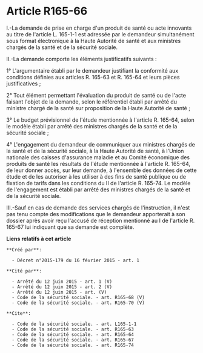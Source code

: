 # Article R165-66

I.-La demande de prise en charge d'un produit de santé ou acte innovants au titre de l'article L. 165-1-1 est adressée par le
demandeur simultanément sous format électronique à la Haute Autorité de santé et aux ministres chargés de la santé et de la
sécurité sociale. 

II.-La demande comporte les éléments justificatifs suivants : 

1° L'argumentaire établi par le demandeur justifiant la conformité aux conditions définies aux articles R. 165-63 et R.
165-64 et leurs pièces justificatives ; 

2° Tout élément permettant l'évaluation du produit de santé ou de l'acte faisant l'objet de la demande, selon le référentiel
établi par arrêté du ministre chargé de la santé sur proposition de la Haute Autorité de santé ; 

3° Le budget prévisionnel de l'étude mentionnée à l'article R. 165-64, selon le modèle établi par arrêté des ministres
chargés de la santé et de la sécurité sociale ; 

4° L'engagement du demandeur de communiquer aux ministres chargés de la santé et de la sécurité sociale, à la Haute Autorité
de santé, à l'Union nationale des caisses d'assurance maladie et au Comité économique des produits de santé les résultats de
l'étude mentionnée à l'article R. 165-64, de leur donner accès, sur leur demande, à l'ensemble des données de cette étude et
de les autoriser à les utiliser à des fins de santé publique ou de fixation de tarifs dans les conditions du II de l'article
R. 165-74. Le modèle de l'engagement est établi par arrêté des ministres chargés de la santé et de la sécurité sociale. 

III.-Sauf en cas de demande des services chargés de l'instruction, il n'est pas tenu compte des modifications que le
demandeur apporterait à son dossier après avoir reçu l'accusé de réception mentionné au I de l'article R. 165-67 lui
indiquant que sa demande est complète.

**Liens relatifs à cet article**

	**Créé par**:

	  - Décret n°2015-179 du 16 février 2015 - art. 1

	**Cité par**:

	  - Arrêté du 12 juin 2015 - art. 1 (V)
	  - Arrêté du 12 juin 2015 - art. 2 (V)
	  - Arrêté du 12 juin 2015 - art. (V)
	  - Code de la sécurité sociale. - art. R165-68 (V)
	  - Code de la sécurité sociale. - art. R165-70 (V)

	**Cite**:

	  - Code de la sécurité sociale. - art. L165-1-1
	  - Code de la sécurité sociale. - art. R165-63
	  - Code de la sécurité sociale. - art. R165-64
	  - Code de la sécurité sociale. - art. R165-67
	  - Code de la sécurité sociale. - art. R165-74
